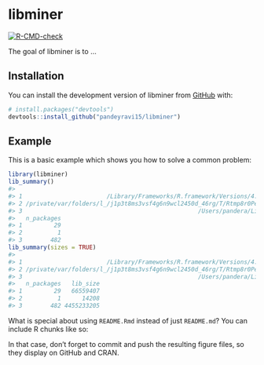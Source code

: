 
<!-- README.md is generated from README.Rmd. Please edit that file -->

# libminer

<!-- badges: start -->

[![R-CMD-check](https://github.com/pandeyravi15/libminer/actions/workflows/R-CMD-check.yaml/badge.svg)](https://github.com/pandeyravi15/libminer/actions/workflows/R-CMD-check.yaml)
<!-- badges: end -->

The goal of libminer is to …

## Installation

You can install the development version of libminer from
[GitHub](https://github.com/) with:

``` r
# install.packages("devtools")
devtools::install_github("pandeyravi15/libminer")
```

## Example

This is a basic example which shows you how to solve a common problem:

``` r
library(libminer)
lib_summary()
#>                                                                                       Library
#> 1                        /Library/Frameworks/R.framework/Versions/4.2-arm64/Resources/library
#> 2 /private/var/folders/l_/j1p3t8ms3vsf4g6n9wcl2450d_46rg/T/Rtmp8r0PeT/temp_libpath2208bc49aa3
#> 3                                                  /Users/pandera/Library/R/arm64/4.2/library
#>   n_packages
#> 1         29
#> 2          1
#> 3        482
lib_summary(sizes = TRUE)
#>                                                                                       Library
#> 1                        /Library/Frameworks/R.framework/Versions/4.2-arm64/Resources/library
#> 2 /private/var/folders/l_/j1p3t8ms3vsf4g6n9wcl2450d_46rg/T/Rtmp8r0PeT/temp_libpath2208bc49aa3
#> 3                                                  /Users/pandera/Library/R/arm64/4.2/library
#>   n_packages   lib_size
#> 1         29   66559407
#> 2          1      14208
#> 3        482 4455233205
```

What is special about using `README.Rmd` instead of just `README.md`?
You can include R chunks like so:

In that case, don’t forget to commit and push the resulting figure
files, so they display on GitHub and CRAN.
